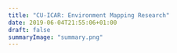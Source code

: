 ```yaml
---
title: "CU-ICAR: Environment Mapping Research"
date: 2019-06-04T21:55:06+01:00
draft: false
summaryImage: "summary.png"
---
```

